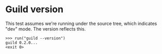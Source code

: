 # Guild version

This test assumes we're running under the source tree, which indicates
"dev" mode. The version reflects this.

    >>> run("guild --version")
    guild 0.2.0...
    <exit 0>
